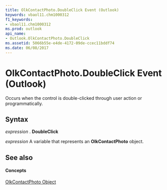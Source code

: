 ```yaml
---
title: OlkContactPhoto.DoubleClick Event (Outlook)
keywords: vbaol11.chm1000312
f1_keywords:
- vbaol11.chm1000312
ms.prod: outlook
api_name:
- Outlook.OlkContactPhoto.DoubleClick
ms.assetid: 5066b55e-e4de-4172-09de-ccec11bddf74
ms.date: 06/08/2017
---
```



# OlkContactPhoto.DoubleClick Event (Outlook)

Occurs when the control is double-clicked through user action or programmatically.


## Syntax

 _expression_ . **DoubleClick**

 _expression_ A variable that represents an **OlkContactPhoto** object.


## See also


#### Concepts


[OlkContactPhoto Object](Outlook.OlkContactPhoto.md)

